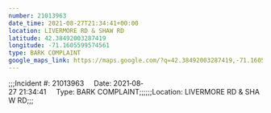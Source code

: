 ```yaml
---
number: 21013963
date_time: 2021-08-27T21:34:41+00:00
location: LIVERMORE RD & SHAW RD
latitude: 42.38492003287419
longitude: -71.1605599574561
type: BARK COMPLAINT
google_maps_link: https://maps.google.com/?q=42.38492003287419,-71.1605599574561
---
```


;;;Incident #: 21013963     Date: 2021‐08‐27 21:34:41     Type: BARK COMPLAINT;;;;;;Location: LIVERMORE RD & SHAW RD;;;
